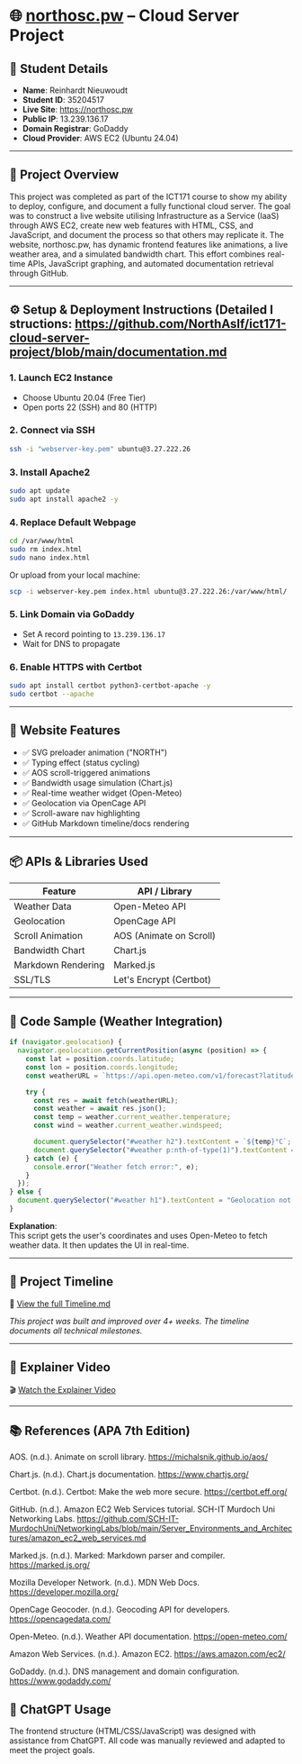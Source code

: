 # 🌐 [northosc.pw](https://northosc.pw) – Cloud Server Project

## 👤 Student Details

- **Name**: Reinhardt Nieuwoudt 
- **Student ID**: 35204517  
- **Live Site**: https://northosc.pw  
- **Public IP**: 13.239.136.17  
- **Domain Registrar**: GoDaddy  
- **Cloud Provider**: AWS EC2 (Ubuntu 24.04)

---

## 📌 Project Overview

This project was completed as part of the ICT171 course to show my ability to deploy, configure, and document a fully functional cloud server. The goal was to construct a live website utilising Infrastructure as a Service (IaaS) through AWS EC2, create new web features with HTML, CSS, and JavaScript, and document the process so that others may replicate it. The website, northosc.pw, has dynamic frontend features like animations, a live weather area, and a simulated bandwidth chart. This effort combines real-time APIs, JavaScript graphing, and automated documentation retrieval through GitHub.

---

## ⚙️ Setup & Deployment Instructions (Detailed I structions: https://github.com/NorthAsIf/ict171-cloud-server-project/blob/main/documentation.md 

### 1. Launch EC2 Instance

- Choose Ubuntu 20.04 (Free Tier)
- Open ports 22 (SSH) and 80 (HTTP)

### 2. Connect via SSH

```bash
ssh -i "webserver-key.pem" ubuntu@3.27.222.26
```

### 3. Install Apache2

```bash
sudo apt update
sudo apt install apache2 -y
```

### 4. Replace Default Webpage

```bash
cd /var/www/html
sudo rm index.html
sudo nano index.html
```

Or upload from your local machine:

```bash
scp -i webserver-key.pem index.html ubuntu@3.27.222.26:/var/www/html/
```

### 5. Link Domain via GoDaddy

- Set A record pointing to `13.239.136.17`
- Wait for DNS to propagate

### 6. Enable HTTPS with Certbot

```bash
sudo apt install certbot python3-certbot-apache -y
sudo certbot --apache
```

---

## 🌟 Website Features

- ✅ SVG preloader animation ("NORTH")
- ✅ Typing effect (status cycling)
- ✅ AOS scroll-triggered animations
- ✅ Bandwidth usage simulation (Chart.js)
- ✅ Real-time weather widget (Open-Meteo)
- ✅ Geolocation via OpenCage API
- ✅ Scroll-aware nav highlighting
- ✅ GitHub Markdown timeline/docs rendering

---

## 📦 APIs & Libraries Used

| Feature            | API / Library          |
|--------------------|------------------------|
| Weather Data       | Open-Meteo API         |
| Geolocation        | OpenCage API           |
| Scroll Animation   | AOS (Animate on Scroll)|
| Bandwidth Chart    | Chart.js               |
| Markdown Rendering | Marked.js              |
| SSL/TLS            | Let's Encrypt (Certbot)|

---

## 🧾 Code Sample (Weather Integration)

```javascript
if (navigator.geolocation) {
  navigator.geolocation.getCurrentPosition(async (position) => {
    const lat = position.coords.latitude;
    const lon = position.coords.longitude;
    const weatherURL = `https://api.open-meteo.com/v1/forecast?latitude=${lat}&longitude=${lon}&current_weather=true`;

    try {
      const res = await fetch(weatherURL);
      const weather = await res.json();
      const temp = weather.current_weather.temperature;
      const wind = weather.current_weather.windspeed;

      document.querySelector("#weather h2").textContent = `${temp}°C`;
      document.querySelector("#weather p:nth-of-type(1)").textContent = `Wind: ${wind} km/h`;
    } catch (e) {
      console.error("Weather fetch error:", e);
    }
  });
} else {
  document.querySelector("#weather h1").textContent = "Geolocation not supported";
}
```

**Explanation**:  
This script gets the user's coordinates and uses Open-Meteo to fetch weather data. It then updates the UI in real-time.

---

## 📅 Project Timeline

📄 [View the full Timeline.md](https://github.com/NorthAsIf/ict171-cloud-server-project/blob/main/Timeline.md)

_This project was built and improved over 4+ weeks. The timeline documents all technical milestones._

---

## 🎥 Explainer Video

🎬 [Watch the Explainer Video](https://your-video-link-here)

---

## 📚 References (APA 7th Edition)

AOS. (n.d.). Animate on scroll library. https://michalsnik.github.io/aos/

Chart.js. (n.d.). Chart.js documentation. https://www.chartjs.org/

Certbot. (n.d.). Certbot: Make the web more secure. https://certbot.eff.org/

GitHub. (n.d.). Amazon EC2 Web Services tutorial. SCH-IT Murdoch Uni Networking Labs. https://github.com/SCH-IT-MurdochUni/NetworkingLabs/blob/main/Server_Environments_and_Architectures/amazon_ec2_web_services.md

Marked.js. (n.d.). Marked: Markdown parser and compiler. https://marked.js.org/

Mozilla Developer Network. (n.d.). MDN Web Docs. https://developer.mozilla.org/

OpenCage Geocoder. (n.d.). Geocoding API for developers. https://opencagedata.com/

Open-Meteo. (n.d.). Weather API documentation. https://open-meteo.com/

Amazon Web Services. (n.d.). Amazon EC2. https://aws.amazon.com/ec2/

GoDaddy. (n.d.). DNS management and domain configuration. https://www.godaddy.com/


## 🤖 ChatGPT Usage

The frontend structure (HTML/CSS/JavaScript) was designed with assistance from ChatGPT. All code was manually reviewed and adapted to meet the project goals.

